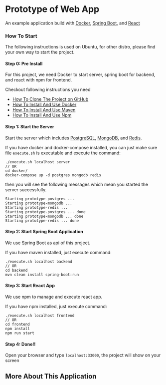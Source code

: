 # Prototype of Web App
An example application build with [Docker](https://www.docker.com/), [Spring Boot](https://spring.io/projects/spring-boot), and [React](https://reactjs.org/)
### How To Start
The following instructions is used on Ubuntu, for other distro, please find your own way to start the project.

#### Step 0: Pre Install
For this project, we need Docker to start server, spring boot for backend, and react with npm for frontend.

Checkout following instructions you need

+ [How To Clone The Project on GitHub](instructions/git.md)
+ [How To Install And Use Docker](instructions/docker.md)
+ [How To Install And Use Maven](instructions/maven.md)
+ [How To Install And Use Npm](instructions/npm.md)

#### Step 1: Start the Server
Start the server which includes [PostgreSQL](https://www.postgresql.org/), [MongoDB](https://www.mongodb.com/), and [Redis](https://redis.io/).

If you have docker and docker-compose installed, you can just make sure file `execute.sh` is executable and execute the command:
```
./execute.sh localhost server
// OR
cd docker/
docker-compose up -d postgres mongodb redis
```

then you will see the following messages which mean you started the server successfully.
```
Starting prototype-postgres ... 
Starting prototype-mongodb ... 
Starting prototype-redis ... 
Starting prototype-postgres ... done
Starting prototype-mongodb ... done
Starting prototype-redis ... done
``` 

#### Step 2: Start Spring Boot Application
We use Spring Boot as api of this project.

If you have maven installed, just execute command: 
```
./execute.sh localhost backend
// OR
cd backend
mvn clean install spring-boot:run
```

#### Step 3: Start React App
We use npm to manage and execute react app.

If you have npm installed, just execute command: 
```
./execute.sh localhost frontend
// OR
cd frontend
npm install
npm run start
```

#### Step 4: Done!!
Open your browser and type `localhost:33000`, the project will show on your screen

## More About This Application

